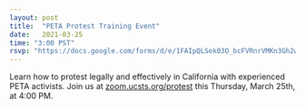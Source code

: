 ```yaml
---
layout: post
title:  "PETA Protest Training Event"
date:   2021-03-25
time: "3:00 PST"
rsvp: "https://docs.google.com/forms/d/e/1FAIpQLSek03O_bcFVRnrVMKn3Gh2w4wATT00hVbGK9-lC6UJoLGjzhw/viewform?usp=sf_link"
---
```

Learn how to protest legally and effectively in California with experienced PETA activists.
Join us at [zoom.ucsts.org/protest](http://zoom.ucsts.org/protest) this Thursday, March 25th, at 4:00 PM.
